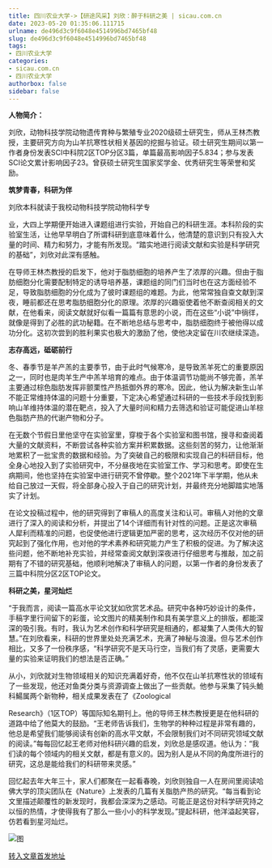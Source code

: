 ```yaml
---
title: 四川农业大学->【研途风采】刘欣：醉于科研之美 | sicau.com.cn
date: 2023-05-20 01:35:06.111715
urlname: de496d3c9f6048e4514996bd7465bf48
slug: de496d3c9f6048e4514996bd7465bf48
tags: 
- 四川农业大学
categories:
- sicau.com.cn
- 四川农业大学
authorbox: false
sidebar: false
---
```

**人物简介：**

刘欣，动物科技学院动物遗传育种与繁殖专业2020级硕士研究生，师从王林杰教授，主要研究方向为山羊抗寒性状相关基因的挖掘与验证。硕士研究生期间以第一作者身份发表SCI中科院2区TOP分区3篇，单篇最高影响因子5.834；参与发表SCI论文累计影响因子23。曾获硕士研究生国家奖学金、优秀研究生等荣誉和奖励。

**筑梦青春，科研为伴**

刘欣本科就读于我校动物科技学院动物科学专
<!--more-->
业，大四上学期便开始进入课题组进行实验，开始自己的科研生涯。本科阶段的实验室生活，让他早早明白了所谓科研到底意味着什么，他清楚的意识到只有投入大量的时间、精力和努力，才能有所发现。“踏实地进行阅读文献和实验是科学研究的基础”，刘欣对此深有感触。

在导师王林杰教授的启发下，他对于脂肪细胞的培养产生了浓厚的兴趣。但由于脂肪细胞分化需要配制特定的诱导培养基，课题组的同门们当时也在这方面经验不足，导致脂肪细胞的分化成为了彼时课题组的难题。为此，他常常独自查文献到深夜，睡前都还在思考脂肪细胞分化的原理。浓厚的兴趣驱使着他不断查阅相关的文献，在他看来，阅读文献就好似看一篇篇有意思的小说，而在这些“小说”中徜徉，就像是得到了必胜的武功秘籍。在不断地总结与思考中，脂肪细胞终于被他得以成功分化。这初次尝到的胜利果实也极大的激励了他，使他决定留在川农继续深造。

**志存高远，砥砺前行**

冬、春季节是羊产羔的主要季节，由于此时气候寒冷，是导致羔羊死亡的重要原因之一，同时也是肉羊生产中羔羊培育的难点。由于体温调节功能尚不够完善，羔羊主要通过棕色脂肪发挥非颤栗性产热抵御外界的寒冷。因此，他认为解决新生山羊不能正常维持体温的问题十分重要，下定决心希望通过科研的一些技术手段找到影响山羊维持体温的潜在靶点，投入了大量时间和精力去筛选和验证可能促进山羊棕色脂肪产热的代谢产物和分子。

在无数个节假日里他坚守在实验室里，穿梭于各个实验室和图书馆，搜寻和查阅着大量的文献资料，不断尝试各种实验方案并积累数据。这些刻苦的努力，让他渐渐地累积了一批宝贵的数据和经验。为了突破自己的极限和实现自己的科研目标，他全身心地投入到了实验研究中，不分昼夜地在实验室工作、学习和思考。即使在生病期间，他也坚持在实验室中进行研究不曾停歇。整个2021年下半学期，他从未给自己放过一天假，将全部身心投入于自己的研究计划，并最终充分地脚踏实地落实了计划。

在论文投稿过程中，他的研究得到了审稿人的高度关注和认可。审稿人对他的文章进行了深入的阅读和分析，并提出了14个详细而有针对性的问题。正是这次审稿人犀利而精准的问题，也促使他进行逻辑更加严密的思考，这次经历不仅对他的研究起到了强化作用，也对他的学术素养和研究能力产生了积极的促进。为了解决这些问题，他不断地补充实验，并经常查阅文献到深夜进行仔细思考与推敲，加之前期有了不错的研究基础，他顺利地解决了审稿人的问题，以第一作者的身份发表了三篇中科院分区2区TOP论文。

**科研之美，星河灿烂**

“于我而言，阅读一篇高水平论文犹如欣赏艺术品。研究中各种巧妙设计的条件，手稿字里行间留下的彩蛋，论文图片的精美制作和具有美学意义上的排版，都能深深的吸引我。有时，我认为艺术创作和科学研究是相通的，都凝集了人类伟大的智慧。”在刘欣看来，科研的世界里处处充满艺术，充满了神秘与浪漫。但与艺术创作相比，又多了一份秩序感，“科学研究不是天马行空，当我们有了灵感，更需要大量的实验来证明我们的想法是否正确。”

从小，刘欣就对生物领域相关的知识充满着好奇，他不仅在山羊抗寒性状的领域有了一些发现，他还对鱼类分类与资源调查上做出了一些贡献。他参与采集了钝头鮠科鰑属两个新物种，相关成果发表在了《Zoological

Research》（1区TOP）等国际知名期刊上。他的导师王林杰教授更是在他科研的道路中给了他莫大的鼓励。“王老师告诉我们，生物学的种种过程是非常有趣的，他总是希望我们能够阅读有创新的高水平文献，不会限制我们对不同研究领域文献的阅读。”每每回忆起王老师对他科研兴趣的启发，刘欣总是感叹道。他认为：“我们读的每个领域内的相关文献，都是有意义的。因为别人是从不同的角度所进行的研究，这总是能给我们的科研带来灵感。”

回忆起去年大年三十，家人们都聚在一起看春晚，刘欣则独自一人在房间里阅读哈佛大学的顶尖团队在《Nature》上发表的几篇有关脂肪产热的研究。“每当看到论文里描述颠覆性的新发现时，我都会深深为之感动。可能正是这份对科学研究持之以恒的热情，才使得我有了那么一些小小的科学发现。”提起科研，他洋溢起笑容，仿若看到星河灿烂。

![图](https://news.sicau.edu.cn/__local/5/84/14/3A739B55A867ED368FFD6B99D43_A54E07A7_1CE2C3.png)

[转入文章首发地址](https://news.sicau.edu.cn/info/1078/72273.htm)
